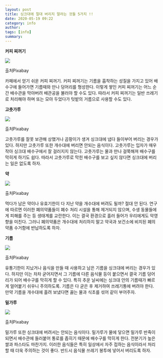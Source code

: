 ```yaml
---
layout: post
title: 싱크대에 절대 버리지 말라는 것들 5가지 !!
date: 2020-05-19 09:22
category: info
author: 
tags: [info]
summary: 
---
```



**커피 찌꺼기**

![](https://img1.daumcdn.net/thumb/R720x0/?fname=https%3A%2F%2Ft1.daumcdn.net%2Fliveboard%2Finterstella-story%2Fd89cd01b9b8c4c3395f606f1d382b715.JPG)

출처Pixabay

카페에서 얻기 쉬운 커피 찌꺼기. 커피 찌꺼기는 기름을 흡착하는 성질을 가지고 있어 배수구에 들어가면 기름때와 만나 덩어리를 형성한다. 이렇게 쌓인 커피 찌꺼기는 어느 순간 배수관을 막아버려 배관공을 불러야 할 수도 있다. 따라서 커피 찌꺼기는 일반 쓰레기로 처리해야 하며 또는 모아 두었다가 텃밭의 거름으로 사용할 수도 있다.

**고춧가루**

![](https://img1.daumcdn.net/thumb/R720x0/?fname=https%3A%2F%2Ft1.daumcdn.net%2Fliveboard%2Finterstella-story%2F17be635cde33413795279c3527424377.JPG)

출처Pixabay

고춧가루를 잘못 보관해 상했거나 곰팡이가 생겨 싱크대에 냅다 들이부어 버리는 경우가 있다. 하지만 고춧가루 또한 개수대에 버리면 안되는 음식이다. 고춧가루는 입자가 매우 작아 싱크대 배수구에서 잘 걸러지지 않는다. 고춧가루는 물과 만나 걸쭉해져 배수구를 막히게 하기도 쉽다. 따라서 고춧가루로 막힌 배수구를 보고 싶지 않다면 싱크대에 버리는 일은 없도록 하자.

**약**

![](https://img1.daumcdn.net/thumb/R720x0/?fname=https%3A%2F%2Ft1.daumcdn.net%2Fliveboard%2Finterstella-story%2Fb1b62447fbf3437886c83494877f3a62.JPG)

출처Pixabay

먹다가 남은 약이나 유효기한이 다 지난 약을 개수대에 버려도 될까? 절대 안 된다. 연구에 따르면 이러한 폐의약품들이 폐수 처리 시설을 통해 제거되지 않으며, 수생 동물들에게 피해를 주는 등 생태계를 교란한다. 이는 결국 환경으로 흘러 들어가 우리에게도 악영향을 미친다. 그러니 폐의약품은 개수대에 처리하지 말고 약국과 보건소에 비치된 폐의약품 수거함에 반납하도록 하자.

**기름**

![](https://img1.daumcdn.net/thumb/R720x0/?fname=https%3A%2F%2Ft1.daumcdn.net%2Fliveboard%2Finterstella-story%2F87694ea94e6b4c11977a1582ce86b1bd.JPG)

출처Pixabay

유통기한이 지났거나 음식을 만들 때 사용하고 남은 기름을 싱크대에 버리는 경우가 있다. 하지만 이는 차차 굳어지면서 그 기름에 다른 음식물 등이 붙으면서 결국 기름 덩어리가 되어 배수구를 막히게 할 수 있다. 특히 추운 날씨에는 싱크대 안의 기름때가 빠르게 얼어붙기 쉬우니 주의하도록. 기름은 다 굳은 후 제거하여 쓰레기통에 버려야 한다. 만약 기름을 개수대에 흘려 보냈다면 끓는 물과 식초를 섞어 같이 부어주자.

**밀가루**

![](https://img1.daumcdn.net/thumb/R720x0/?fname=https%3A%2F%2Ft1.daumcdn.net%2Fliveboard%2Finterstella-story%2F6dd0c3cd470f4b8b9ac2354426c23d5d.JPG)

출처Pixabay

밀가루 또한 싱크대에 버려서는 안되는 음식이다. 밀가루가 물에 닿으면 밀가루 반죽이 되면서 배수관에 들러붙어 통로를 좁히기 때문에 배수구를 막히게 한다. 전분기가 높은 쌀과 파스타도 마찬가지. 이러한 음식들은 특히 일상에서 자주 접하는 음식이라서 처리할 때 더욱 주의하는 것이 좋다. 반드시 음식물 쓰레기 봉투에 넣어서 버리도록 하자.